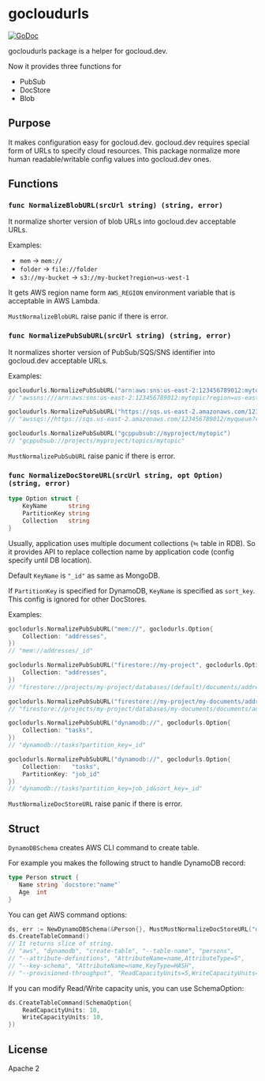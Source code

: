 # gocloudurls

[![GoDoc](https://godoc.org/github.com/shibukawa/gocloudurls?status.svg)](https://godoc.org/github.com/shibukawa/gocloudurls)

gocloudurls package is a helper for gocloud.dev.

Now it provides three functions for

* PubSub
* DocStore
* Blob

## Purpose

It makes configuration easy for gocloud.dev.
gocloud.dev requires special form of URLs to specify cloud resources.
This package normalize more human readable/writable config values into gocloud.dev ones.


## Functions

### ``func NormalizeBlobURL(srcUrl string) (string, error)``

It normalize shorter version of blob URLs into gocloud.dev acceptable URLs.

Examples:

* ``mem`` → ``mem://``
* ``folder`` → ``file://folder``
* ``s3://my-bucket`` → ``s3://my-bucket?region=us-west-1``

It gets AWS region name form ``AWS_REGION`` environment variable that is acceptable in AWS Lambda.

``MustNormalizeBlobURL`` raise panic if there is error.

### ``func NormalizePubSubURL(srcUrl string) (string, error)``

It normalizes shorter version of PubSub/SQS/SNS identifier into gocloud.dev acceptable URLs.

Examples:

```go
gocloudurls.NormalizePubSubURL("arn:aws:sns:us-east-2:123456789012:mytopic")
// "awssns:///arn:aws:sns:us-east-2:123456789012:mytopic?region=us-east-2"
```

```go
gocloudurls.NormalizePubSubURL("https://sqs.us-east-2.amazonaws.com/123456789012/myqueue")
// "awssqs://https://sqs.us-east-2.amazonaws.com/123456789012/myqueue?region=us-east-2"
```

```go
gocloudurls.NormalizePubSubURL("gcppubsub://myproject/mytopic")
// "gcppubsub://projects/myproject/topics/mytopic"
```

``MustNormalizePubSubURL`` raise panic if there is error.

### ``func NormalizeDocStoreURL(srcUrl string, opt Option) (string, error)``

```go
type Option struct {
	KeyName      string
	PartitionKey string
	Collection   string
}
```

Usually, application uses multiple document collections (≒ table in RDB).
So it provides API to replace collection name by application code (config specify until DB location).

Default ``KeyName`` is ``"_id"`` as same as MongoDB.

If ``PartitionKey`` is specified for DynamoDB, ``KeyName`` is specified as ``sort_key``.
This config is ignored for other DocStores.

Examples:

```go
goclodurls.NormalizePubSubURL("mem://", goclodurls.Option{
    Collection: "addresses",
})
// "mem://addresses/_id"
```

```go
goclodurls.NormalizePubSubURL("firestore://my-project", goclodurls.Option{
    Collection: "addresses",
})
// "firestore://projects/my-project/databases/(default)/documents/addresses?name_field=_id"
```

```go
goclodurls.NormalizePubSubURL("firestore://my-project/my-documents/addresses", goclodurls.Option{})
// "firestore://projects/my-project/databases/my-documents/documents/addresses?name_field=_id"
```

```go
goclodurls.NormalizePubSubURL("dynamodb://", goclodurls.Option{
    Collection: "tasks",
})
// "dynamodb://tasks?partition_key=_id"
```

```go
goclodurls.NormalizePubSubURL("dynamodb://", goclodurls.Option{
    Collection:   "tasks",
    PartitionKey: "job_id"
})
// "dynamodb://tasks?partition_key=job_id&sort_key=_id"
```

``MustNormalizeDocStoreURL`` raise panic if there is error.

## Struct

``DynamoDBSchema`` creates AWS CLI command to create table.

For example you makes the following struct to handle DynamoDB record:

```go
type Person struct {
   Name string `docstore:"name"`
   Age  int
}
```

You can get AWS command options:

```go
ds, err := NewDynamoDBSchema(&Person{}, MustMustNormalizeDocStoreURL("dynamodb://persons"))
ds.CreateTableCommand()
// It returns slice of string.
// "aws", "dynamodb", "create-table", "--table-name", "persons",
// "--attribute-definitions", "AttributeName=name,AttributeType=S",
// "--key-schema", "AttributeName=name,KeyType=HASH",
// "--provisioned-throughput", "ReadCapacityUnits=5,WriteCapacityUnits=5",
```

If you can modify Read/Write capacity unis, you can use SchemaOption:

```go
ds.CreateTableCommand(SchemaOption{
    ReadCapacityUnits: 10,
    WriteCapacityUnits: 10,
})
```

## License

Apache 2